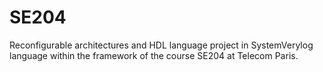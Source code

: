 # SE204

Reconfigurable architectures and HDL language project in SystemVerylog language within the framework of the course SE204 at Telecom Paris. 
